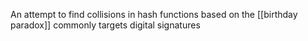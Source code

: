 An attempt to find collisions in hash functions based on the [[birthday paradox]] 
commonly targets digital signatures
